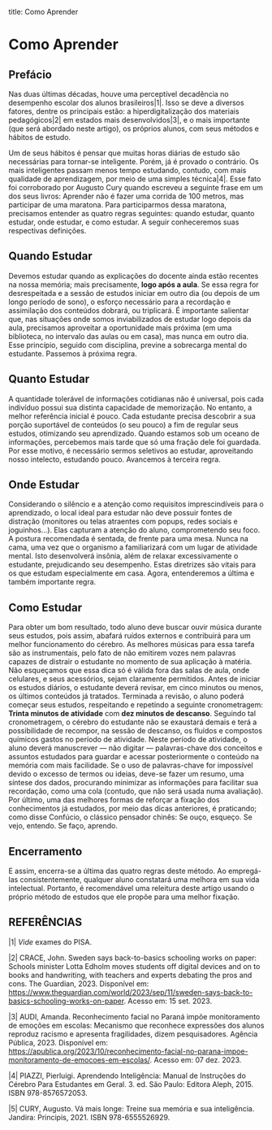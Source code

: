 title: Como Aprender

# Como Aprender

## Prefácio

Nas duas últimas décadas, houve uma perceptível decadência no desempenho escolar dos alunos brasileiros|1|. Isso se deve a diversos fatores, dentre os principais estão: a hiperdigitalização dos materiais pedagógicos|2| em estados mais desenvolvidos|3|, e o mais importante (que será abordado neste artigo), os próprios alunos, com seus métodos e hábitos de estudo.

Um de seus hábitos é pensar que muitas horas diárias de estudo são necessárias para tornar-se inteligente. Porém, já é provado o contrário. Os mais inteligentes passam menos tempo estudando, contudo, com mais qualidade de aprendizagem, por meio de uma simples técnica|4|. Esse fato foi corroborado por Augusto Cury quando escreveu a seguinte frase em um dos seus livros: Aprender não é fazer uma corrida de 100 metros, mas participar de uma maratona. Para participarmos dessa maratona, precisamos entender as quatro regras seguintes: quando estudar, quanto estudar, onde estudar, e como estudar. A seguir conheceremos suas respectivas definições.

## Quando Estudar

Devemos estudar quando as explicações do docente ainda estão recentes na nossa memória; mais precisamente, **logo após a aula**. Se essa regra for desrespeitada e a sessão de estudos iniciar em outro dia (ou depois de um longo período de sono), o esforço necessário para a recordação e assimilação dos conteúdos dobrará, ou triplicará. É importante salientar que, nas situações onde somos inviabilizados de estudar logo depois da aula, precisamos aproveitar a oportunidade mais próxima (em uma biblioteca, no intervalo das aulas ou em casa), mas nunca em outro dia. Esse princípio, seguido com disciplina, previne a sobrecarga mental do estudante. Passemos à próxima regra.

## Quanto Estudar

A quantidade tolerável de informações cotidianas não é universal, pois cada indivíduo possui sua distinta capacidade de memorização. No entanto, a melhor referência inicial é pouco. Cada estudante precisa descobrir a sua porção suportável de conteúdos (o seu pouco) a fim de regular seus estudos, otimizando seu aprendizado. Quando estamos sob um oceano de informações, percebemos mais tarde que só uma fração dele foi guardada. Por esse motivo, é necessário sermos seletivos ao estudar, aproveitando nosso intelecto, estudando pouco. Avancemos à terceira regra.

## Onde Estudar

Considerando o silêncio e a atenção como requisitos imprescindíveis para o aprendizado, o local ideal para estudar não deve possuir fontes de distração (monitores ou telas atraentes com popups, redes sociais e joguinhos...). Elas capturam a atenção do aluno, comprometendo seu foco. A postura recomendada é sentada, de frente para uma mesa. Nunca na cama, uma vez que o organismo a familiarizará com um lugar de atividade mental. Isto desenvolverá insônia, além de relaxar excessivamente o estudante, prejudicando seu desempenho. Estas diretrizes são vitais para os que estudam especialmente em casa. Agora, entenderemos a última e também importante regra.

## Como Estudar

Para obter um bom resultado, todo aluno deve buscar ouvir música durante seus estudos, pois assim, abafará ruídos externos e contribuirá para um melhor funcionamento do cérebro. As melhores músicas para essa tarefa são as instrumentais, pelo fato de não emitirem vozes nem palavras capazes de distrair o estudante no momento de sua aplicação à matéria. Não esqueçamos que essa dica só é válida fora das salas de aula, onde celulares, e seus acessórios, sejam claramente permitidos. Antes de iniciar os estudos diários, o estudante deverá revisar, em cinco minutos ou menos, os últimos conteúdos já tratados. Terminada a revisão, o aluno poderá começar seus estudos, respeitando e repetindo a seguinte cronometragem: **Trinta minutos de atividade** com **dez minutos de descanso**. Seguindo tal cronometragem, o cérebro do estudante não se exaustará demais e terá a possibilidade de recompor, na sessão de descanso, os fluídos e compostos químicos gastos no período de atividade. Neste período de atividade, o aluno deverá manuscrever — não digitar — palavras-chave dos conceitos e assuntos estudados para guardar e acessar posteriormente o conteúdo na memória com mais facilidade. Se o uso de palavras-chave for impossível devido o excesso de termos ou ideias, deve-se fazer um resumo, uma síntese dos dados, procurando minimizar as informações para facilitar sua recordação, como uma cola (contudo, que não será usada numa avaliação). Por último, uma das melhores formas de reforçar a fixação dos conhecimentos já estudados, por meio das dicas anteriores, é praticando; como disse Confúcio, o clássico pensador chinês: Se ouço, esqueço. Se vejo, entendo. Se faço, aprendo.

## Encerramento

E assim, encerra-se a última das quatro regras deste método. Ao empregá-las consistentemente, qualquer aluno constatará uma melhora em sua vida intelectual. Portanto, é recomendável uma releitura deste artigo usando o próprio método de estudos que ele propõe para uma melhor fixação.

## REFERÊNCIAS

|1|  _Vide_ exames do PISA.

|2|  CRACE, John. Sweden says back-to-basics schooling works on paper: Schools minister Lotta Edholm moves students off digital devices and on to books and handwriting, with teachers and experts debating the pros and cons. The Guardian, 2023. Disponível em: https://www.theguardian.com/world/2023/sep/11/sweden-says-back-to-basics-schooling-works-on-paper. Acesso em: 15 set. 2023.

|3|  AUDI, Amanda. Reconhecimento facial no Paraná impõe monitoramento de emoções em escolas: Mecanismo que reconhece expressões dos alunos reproduz racismo e apresenta fragilidades, dizem pesquisadores. Agência Pública, 2023. Disponível em: https://apublica.org/2023/10/reconhecimento-facial-no-parana-impoe-monitoramento-de-emocoes-em-escolas/. Acesso em: 07 dez. 2023.

|4|  PIAZZI, Pierluigi. Aprendendo Inteligência: Manual de Instruções do Cérebro Para Estudantes em Geral. 3. ed. São Paulo: Editora Aleph, 2015. ISBN 978-8576572053.

|5|  CURY, Augusto. Vá mais longe: Treine sua memória e sua inteligência. Jandira: Principis, 2021. ISBN 978-6555526929.

